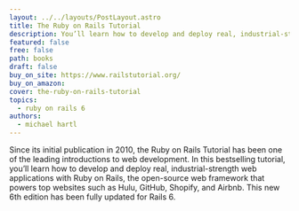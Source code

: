 ```yaml
---
layout: ../../layouts/PostLayout.astro
title: The Ruby on Rails Tutorial
description: You’ll learn how to develop and deploy real, industrial-strength web applications with Ruby on Rails
featured: false
free: false
path: books
draft: false
buy_on_site: https://www.railstutorial.org/
buy_on_amazon:
cover: the-ruby-on-rails-tutorial
topics:
  - ruby on rails 6
authors:
  - michael hartl
---
```


Since its initial publication in 2010, the Ruby on Rails Tutorial has been one of the leading introductions to web development. In this bestselling tutorial, you’ll learn how to develop and deploy real, industrial-strength web applications with Ruby on Rails, the open-source web framework that powers top websites such as Hulu, GitHub, Shopify, and Airbnb. This new 6th edition has been fully updated for Rails 6.